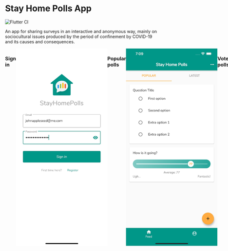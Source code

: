 # Stay Home Polls App

![Flutter CI](https://github.com/albertms10/stay_home_polls_app/workflows/Flutter%20CI/badge.svg)

An app for sharing surveys in an interactive and anonymous way, mainly on sociocultural issues
produced by the period of confinement by COVID-19 and its causes and consequences.

<div style="display: flex">

### Sign in

<img src="docs/img/sign_in.jpg" alt="Sign in" width="300">

### Popular polls

<img src="docs/img/popular.jpg" alt="Popular polls" width="300">

### Voted polls

<img src="docs/img/voted.jpg" alt="Voted polls" width="300">

### New poll

<img src="docs/img/new_poll.jpg" alt="New poll" width="300">

</div>
